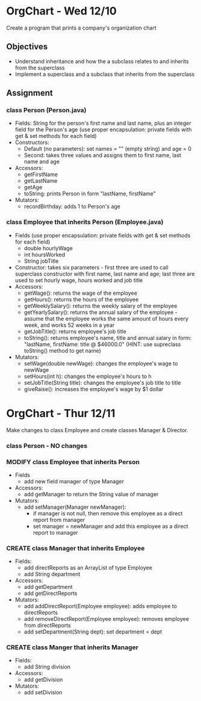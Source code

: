 OrgChart - Wed 12/10
==============

Create a program that prints a company's organization chart

## Objectives
- Understand inheritance and how the a subclass relates to and inherits from the superclass
- Implement a superclass and a subclass that inherits from the superclass

## Assignment

### class Person (Person.java)
- Fields: String for the person's first name and last name, plus an integer field for the Person's age (use proper encapsulation: private fields with get & set methods for each field)
- Constructors:
  - Default (no parameters): set names = "" (empty string) and age = 0
  - Second: takes three values and assigns them to first name, last name and age
- Accessors:
  - getFirstName
  - getLastName
  - getAge
  - toString: prints Person in form "lastName, firstName"
- Mutators:
  - recordBirthday: adds 1 to Person's age
  
### class Employee that inherits Person (Employee.java)
- Fields (use proper encapsulation: private fields with get & set methods for each field)
  - double hourlyWage
  - int hoursWorked
  - String jobTitle
- Constructor: takes six parameters - first three are used to call superclass constructor with first name, last name and age; last three are used to set hourly wage, hours worked and job title
- Accessors:
  - getWage(): returns the wage of the employee
  - getHours(): returns the hours of the employee
  - getWeeklySalary(): returns the weekly salary of the employee
  - getYearlySalary(): returns the annual salary of the employee - assume that the employee works the same amount of hours every week, and works 52 weeks in a year
  - getJobTitle(): returns employee's job title
  - toString(): returns employee's name, title and annual salary in form: "lastName, firstName: title @ $46000.0" (HINT: use supreclass toString() method to get name)
- Mutators:
  - setWage(double newWage): changes the employee's wage to newWage
  - setHours(int h): changes the employee's hours to h
  - setJobTitle(String title): changes the employee's job title to title
  - giveRaise(): increases the employee's wage by $1 dollar

  
OrgChart - Thur 12/11
==============
Make changes to class Employee and create classes Manager & Director.

### class Person - NO changes

### MODIFY class Employee that inherits Person
- Fields
  - add new field manager of type Manager
- Accessors:
  - add getManager to return the String value of manager
- Mutators:
  - add setManager(Manager newManager): 
    - if manager is not null, then remove this employee as a direct report from manager
    - set manager = newManager and add this employee as a direct report to manager
    
### CREATE class Manager that inherits Employee
- Fields:
  - add directReports as an ArrayList of type Employee
  - add String department
- Accessors:
  - add getDepartment 
  - add getDirectReports
- Mutators:
  - add addDirectReport(Employee employee): adds employee to directReports
  - add removeDirectReport(Employee employee): removes employee from directReports
  - add setDepartment(String dept): set department = dept
  
### CREATE class Manger that inherits Manager
- Fields:
  - add String division
- Accessors:
  - add getDivision 
- Mutators:
  - add setDivision
  